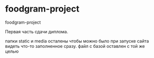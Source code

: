 # foodgram-project
foodgram-project

Первая часть сдачи диплома.

папки static и media осталены чтобы можно было при запуске сайта видеть что-то заполненное сразу.
файл с базой оставлен с той же целью
